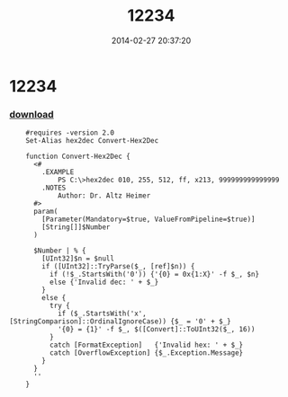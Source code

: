 ﻿---
pid:            4938
parent:         0
children:       
poster:         peterpan
title:          12234
date:           2014-02-27 20:37:20
description:    
format:         posh
---

# 12234

### [download](4938.ps1)  



```posh
    #requires -version 2.0
    Set-Alias hex2dec Convert-Hex2Dec
     
    function Convert-Hex2Dec {
      <#
        .EXAMPLE
            PS C:\>hex2dec 010, 255, 512, ff, x213, 999999999999999
        .NOTES
            Author: Dr. Altz Heimer
      #>
      param(
        [Parameter(Mandatory=$true, ValueFromPipeline=$true)]
        [String[]]$Number
      )
     
      $Number | % {
        [UInt32]$n = $null
        if ([UInt32]::TryParse($_, [ref]$n)) {
          if (!$_.StartsWith('0')) {'{0} = 0x{1:X}' -f $_, $n}
          else {'Invalid dec: ' + $_}
        }
        else {
          try {
            if ($_.StartsWith('x', [StringComparison]::OrdinalIgnoreCase)) {$_ = '0' + $_}
            '{0} = {1}' -f $_, $([Convert]::ToUInt32($_, 16))
          }
          catch [FormatException]   {'Invalid hex: ' + $_}
          catch [OverflowException] {$_.Exception.Message}
        }
      }
      ''
    }

```
